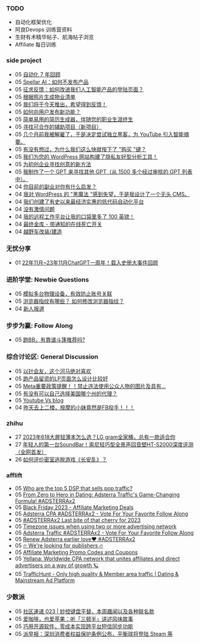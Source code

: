 ### TODO
-  自动化框架优化
-  阿良Devops 训练营资料
-  生财有术精华帖子、航海帖子浏览
-  Affiliate 每日训练

### side project
<!-- sideproject:START -->
-  05 [自动化 7 年回顾](https://jerrynsh.com/a-look-back-on-7-years-of-automating-stuff/)
-  05 [Spellar AI：如何不发布产品](https://www.reddit.com/r/SideProject/comments/18b7bqf/spellar_ai_how_not_to_launch_your_product/)
-  05 [征求反馈：如何改进我们人工智能产品的登陆页面？](https://www.reddit.com/r/SideProject/comments/18ba2he/feedback_wanted_how_can_we_improve_our_ai/)
-  05 [根据照片生成物业清单](https://www.reddit.com/r/SideProject/comments/18b9jqd/generate_property_listing_from_photos/)
-  05 [我们将于今天推出，希望得到反馈！](https://www.reddit.com/r/SideProject/comments/18b8xle/we_are_launching_today_and_would_love_some/)
-  05 [如何向用户发布新功能？](https://www.reddit.com/r/SideProject/comments/18b77gm/how_do_you_announce_new_features_to_your_users/)
-  05 [简单易用的简历生成器，伴随您的职业生涯终生](https://www.reddit.com/r/SideProject/comments/18b5upg/a_dead_simple_resume_builder_that_accompanies/)
-  05 [寻找可合作的辅助项目（新项目）](https://www.reddit.com/r/SideProject/comments/18b1igh/looking_for_a_side_project_to_work_with_new/)
-  05 [几个月前我被解雇了，于是决定尝试独立黑客，为 YouTube 引入智能摘要。](https://www.reddit.com/r/SideProject/comments/18b34o3/i_got_layed_off_a_few_months_ago_and_decided_to/)
-  05 [有没有想过，为什么我们这么快就按下了 &quot;购买 &quot;键？](https://www.reddit.com/r/SideProject/comments/18av4hq/ever_stopped_to_wonder_why_were_so_quick_to_hit/)
-  05 [我们为您的 WordPress 网站构建了隐私友好型分析工具！](https://www.reddit.com/r/SideProject/comments/18asqwp/we_built_a_privacyfriendly_analytics_for_your/)
-  05 [为初创企业寻找创意的新方法](https://www.reddit.com/r/SideProject/comments/18axfdk/a_new_way_to_find_ideas_for_startups/)
-  05 [我制作了一个 GPT 来寻找其他 GPT（从 1500 多个经过审核的 GPT 列表中）。](https://findmeagpt.com/)
-  04 [你目前的副业对你有什么启发？](https://www.reddit.com/r/SideProject/comments/18avykv/whats_your_current_side_project_teaching_you/)
-  04 [我对 WordPress 的 &quot;黑魔法 &quot;感到失望，于是我设计了一个无头 CMS。](https://old.reddit.com/r/SideProject/comments/18avqln/frustrated_with_wordpresss_black_magic_i_crafted/)
-  04 [我们创建了有史以来最经济实惠的低代码自动化平台](https://www.reddit.com/r/SideProject/comments/18aur1j/we_created_the_most_affordable_lowcode_automation/)
-  04 [没有激情问题](https://www.reddit.com/r/SideProject/comments/18aukli/no_passion_problem/)
-  04 [我的远程工作平台让我的口袋里多了 100 英镑！](https://www.reddit.com/r/SideProject/comments/18au5e2/my_remote_work_platform_just_put_100_in_my_pocket/)
-  04 [最终金库 - 带通知的在线死亡开关](https://www.reddit.com/r/SideProject/comments/18atzgk/final_vault_online_deadman_switch_with/)
-  04 [越野车改装/建造](https://old.reddit.com/r/SideProject/comments/18alm1c/atv_conversionbuild/)<!-- sideproject:END -->


### 无忧分享
<!-- ruyo:START -->
-  01 [22年11月~23年11月ChatGPT一周年！载入史册大事件回顾](https://51.ruyo.net/18557.html)<!-- ruyo:END -->

### 进阶学堂: Newbie Questions
<!-- advertcn1:START -->
-  05 [模拟多台物理设备，有效防止账号关联](https://www.advertcn.com/thread-113189-1-1.html)
-  05 [浏览器指纹有哪些？ 如何修改浏览器指纹？](https://www.advertcn.com/thread-113183-1-1.html)
-  04 [新人报道](https://www.advertcn.com/thread-113180-1-1.html)<!-- advertcn1:END -->

### 步步为赢: Follow Along
<!-- advertcn2:START -->
-  05 [跑BB，有靠谱斗篷推荐吗?](https://www.advertcn.com/thread-113193-1-1.html)<!-- advertcn2:END -->

### 综合讨论区: General Discussion
<!-- advertcn3:START -->
-  05 [以针会友，这个河马绝对喜欢](https://www.advertcn.com/thread-113194-1-1.html)
-  05 [跑产品留资的LP页面怎么设计比较好](https://www.advertcn.com/thread-113192-1-1.html)
-  05 [Meta重要政策提醒！！禁止违法使用公众人物的图片及具有...](https://www.advertcn.com/thread-113190-1-1.html)
-  05 [有没有可以自己选择美国哪个州的代理？](https://www.advertcn.com/thread-113187-1-1.html)
-  05 [Youtube Vs blog](https://www.advertcn.com/thread-113186-1-1.html)
-  04 [昨天去上二楼，按摩的小妹竟然是FB投手！！！](https://www.advertcn.com/thread-113179-1-1.html)<!-- advertcn3:END -->


### zhihu
<!-- zhihu:START -->
-  27 [2023年618大屏轻薄本怎么选？LG gram全家桶，总有一款适合你](http://zhuanlan.zhihu.com/p/632641888?utm_campaign=rss&utm_medium=rss&utm_source=rss&utm_content=title)
-  27 [年轻人的第一台SoundBar！索尼轻巧型全景声回音壁HT-S2000深度评测（全网首发）](http://zhuanlan.zhihu.com/p/630990296?utm_campaign=rss&utm_medium=rss&utm_source=rss&utm_content=title)
-  26 [如何评价密室逃脱游戏《长安乱》？](http://www.zhihu.com/question/563950552/answer/3045961312?utm_campaign=rss&utm_medium=rss&utm_source=rss&utm_content=title)<!-- zhihu:END -->

### afflift
<!-- afflift:START -->
-  05 [Who are the top 5 DSP that sells pop traffic?](https://afflift.com/f/threads/who-are-the-top-5-dsp-that-sells-pop-traffic.12191/)
-  05 [From Zero to Hero in Dating: Adsterra Traffic&#39;s Game-Changing Formula! #ADSTERRAx2](https://afflift.com/f/threads/from-zero-to-hero-in-dating-adsterra-traffics-game-changing-formula-adsterrax2.11962/)
-  05 [Black Friday 2023 - Affiliate Marketing Deals](https://afflift.com/f/threads/black-friday-2023-affiliate-marketing-deals.12085/)
-  05 [Adsterra CPA #ADSTERRAx2 - Vote For Your Favorite Follow Along](https://afflift.com/f/threads/adsterra-cpa-adsterrax2-vote-for-your-favorite-follow-along.12190/)
-  05 [#ADSTERRAx2 Last bite of that cherry for 2023](https://afflift.com/f/threads/adsterrax2-last-bite-of-that-cherry-for-2023.11956/)
-  05 [Timezone issues when using two or more advertising network](https://afflift.com/f/threads/timezone-issues-when-using-two-or-more-advertising-network.12175/)
-  05 [Adsterra Traffic #ADSTERRAx2 - Vote For Your Favorite Follow Along](https://afflift.com/f/threads/adsterra-traffic-adsterrax2-vote-for-your-favorite-follow-along.12189/)
-  05 [Renew Adsterra earlier love❤,#ADSTERRAx2](https://afflift.com/f/threads/renew-adsterra-earlier-love%E2%9D%A4-adsterrax2.11950/)
-  05 [🔥 We&#39;re looking for publishers 🔥](https://afflift.com/f/threads/%F0%9F%94%A5-were-looking-for-publishers-%F0%9F%94%A5.12194/)
-  05 [Affiliate Marketing Promo Codes and Coupons](https://afflift.com/f/threads/affiliate-marketing-promo-codes-and-coupons.587/)
-  05 [Yellana: Worldwide CPA network that unites affiliates and direct advertisers on a way of growth 🪐](https://afflift.com/f/threads/yellana-worldwide-cpa-network-that-unites-affiliates-and-direct-advertisers-on-a-way-of-growth-%F0%9F%AA%90.10512/)
-  05 [TrafficHunt - Only high quality &amp; Member area traffic | Dating &amp; Mainstream Ad Platform](https://afflift.com/f/threads/traffichunt-only-high-quality-member-area-traffic-dating-mainstream-ad-platform.10862/)<!-- afflift:END -->

### 少数派
<!-- sspai:START -->
-  05 [社区速递 023 | 妙控键盘平替、本周趣闻以及各种联名款](https://sspai.com/post/84866)
-  05 [爱咖啡，也爱苹果：听「三顿半」讲述风味故事](https://sspai.com/post/84828)
-  05 [巧用开源软件，零成本实现跨平台短信同步功能](https://sspai.com/post/84621)
-  05 [派早报：深圳消费者权益保护条例公布，平衡球将登陆 Steam 等](https://sspai.com/post/84851)<!-- sspai:END -->

